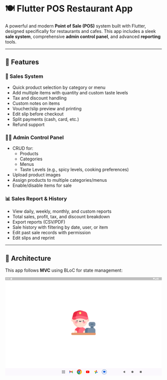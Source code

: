 # 🍽️ Flutter POS Restaurant App

A powerful and modern **Point of Sale (POS)** system built with Flutter, designed specifically for restaurants and cafes. This app includes a sleek **sale system**, comprehensive **admin control panel**, and advanced **reporting** tools.

---

## 🚀 Features

### 🛒 Sales System
- Quick product selection by category or menu
- Add multiple items with quantity and custom taste levels
- Tax and discount handling
- Custom notes on items
- Voucher/slip preview and printing
- Edit slip before checkout
- Split payments (cash, card, etc.)
- Refund support

### 🧑‍💼 Admin Control Panel
- CRUD for:
  - Products
  - Categories
  - Menus
  - Taste Levels (e.g., spicy levels, cooking preferences)
- Upload product images
- Assign products to multiple categories/menus
- Enable/disable items for sale

### 📊 Sales Report & History
- View daily, weekly, monthly, and custom reports
- Total sales, profit, tax, and discount breakdown
- Export reports (CSV/PDF)
- Sale history with filtering by date, user, or item
- Edit past sale records with permission
- Edit slips and reprint

---

## 🧱 Architecture

This app follows **MVC** using BLoC for state management:


![image alt](https://github.com/khamenkhai/ShanShan-ScreenShots/blob/main/screenshots/Screenshot_1741274492.png?raw=true)
